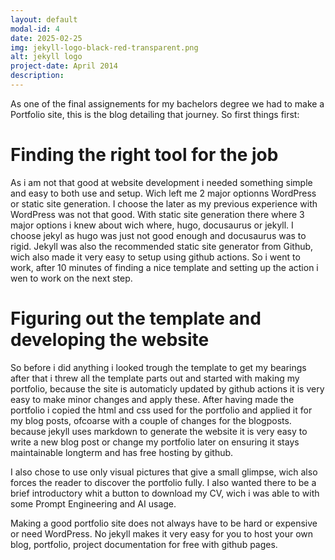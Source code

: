 ```yaml
---
layout: default
modal-id: 4
date: 2025-02-25
img: jekyll-logo-black-red-transparent.png
alt: jekyll logo
project-date: April 2014
description: 
---
```


As one of the final assignements for my bachelors degree we had to make a Portfolio site, this is the blog detailing that journey.
So first things first:

# Finding the right tool for the job

As i am not that good at website development i needed something simple and easy to both use and setup.
Wich left me 2 major optionns WordPress or static site generation. I choose the later as my previous experience with WordPress was not that good. With static site generation there where 3 major options i knew about wich where, hugo, docusaurus or jekyll.
I choose jekyl as hugo was just not good enough and docusaurus was to rigid. Jekyll was also the recommended static site generator from Github, wich also made it very easy to setup using github actions. So i went to work, after 10 minutes of finding a nice template and setting up the action i wen to work on the next step.

# Figuring out the template and developing the website

So before i did anything i looked trough the template to get my bearings after that i threw all the template parts out and started with making my portfolio, because the site is automaticly updated by github actions it is very easy to make minor changes and apply these. After having made the portfolio i copied the html and css used for the portfolio and applied it for my blog posts, ofcoarse with a couple of changes for the blogposts. because jekyll uses markdown to generate the website it is very easy to write a new blog post or change my portfolio later on ensuring it stays maintainable longterm and has free hosting by github.

I also chose to use only visual pictures that give a small glimpse,  wich also forces the reader to discover the portfolio fully.
I also wanted there to be a brief introductory whit a button to download my CV, wich i was able to with some Prompt Engineering and AI usage.

Making a good portfolio site does not always have to be hard or expensive or need WordPress. No jekyll makes it very easy for you to host your own blog, portfolio, project documentation for free with github pages.
